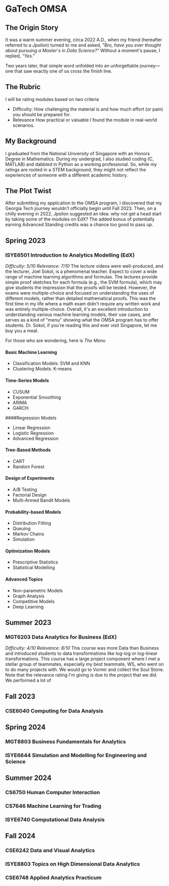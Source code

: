 # GaTech OMSA
## The Origin Story
It was a warm summer evening, circa 2022 A.D., when my friend (hereafter referred to a *Jpsilon*) turned to me and asked, *"Bro, have you ever thought about pursuing a Master's in Data Science?"* Without a moment's pause, I replied, *"Yes."*

Two years later, that simple word unfolded into an unforgettable journey—one that saw exactly one of us cross the finish line.

## The Rubric
I will be rating modules based on two criteria
- Difficulty:
  How challenging the material is and how much effort (or pain) you should be prepared for.
- Relevance
  How practical or valuable I found the module in real-world scenarios.

## My Background
I graduated from the National University of Singapore with an Honors Degree in Mathematics. During my undergrad, I also studied coding (C, MATLAB) and dabbled in Python as a working professional. So, while my ratings are rooted in a STEM background, they might not reflect the experiences of someone with a different academic history.

## The Plot Twist
After submitting my application to the OMSA program, I discovered that my Georgia Tech journey wouldn’t officially begin until Fall 2023. Then, on a chilly evening in 2022, Jpsilon suggested an idea: why not get a head start by taking some of the modules on EdX? The added bonus of potentially earning Advanced Standing credits was a chance too good to pass up.

## Spring 2023

### ISYE6501 Introduction to Analytics Modelling (EdX)
*Difficulty: 5/10*
*Relevance: 7/10*
The lecture videos were well-produced, and the lecturer, Joel Sokol, is a phenomenal teacher. Expect to cover a wide range of machine learning algorithms and formulas. The lectures provide simple proof sketches for each formula (e.g., the SVM formula), which may give students the impression that the proofs will be tested. However, the exams were multiple-choice and focused on understanding the uses of different models, rather than detailed mathematical proofs. This was the first time in my life where a math exam didn't require any written work and was entirely multiple-choice. Overall, it's an excellent introduction to understanding various machine learning models, their use cases, and serves as a kind of "menu" showing what the OMSA program has to offer students. Dr. Sokol, if you're reading this and ever visit Singapore, let me buy you a meal.

For those who are wondering, here is _The Menu_

#### Basic Machine Learning
- Classification Models: SVM and KNN
- Clustering Models: K-means

#### Time-Series Models
- CUSUM
- Exponential Smoothing
- ARIMA
- GARCH

####Regression Models
- Linear Regression
- Logistic Regression
- Advanced Regression

#### Tree-Based Methods
- CART
- Random Forest

#### Design of Experiments
- A/B Testing
- Factorial Design
- Multi-Armed Bandit Models

#### Probability-based Models
- Distribution Fitting
- Queuing
- Markov Chains
- Simulation

#### Optimization Models
- Prescriptive Statistics
- Statistical Modelling

#### Advanced Topics
- Non-parametric Models
- Graph Analysis
- Competitive Models
- Deep Learning

## Summer 2023
### MGT6203 Data Analytics for Business (EdX)
*Difficulty: 4/10*
*Relevance: 8/10*
This course was more Data than Business and introduced students to data transformations like log-log or log-linear transformations. This course has a large project component where I met a stellar group of teammates, especially my best teammate, WS, who went on to do many projects with. We would go to Vormir and collect the Soul Stone. Note that the relevance rating I'm giving is due to the project that we did. We performed a lot of 

## Fall 2023
### CSE6040 Computing for Data Analysis

## Spring 2024
### MGT8803 Business Fundamentals for Analytics

### ISYE6644 Simulation and Modelling for Engineering and Science

## Summer 2024
### CS6750 Human Computer Interaction

### CS7646 Machine Learning for Trading

### ISYE6740 Computational Data Analysis

## Fall 2024
### CSE6242 Data and Visual Analytics

### ISYE8803 Topics on High Dimensional Data Analytics

### CSE6748 Applied Analytics Practicum
